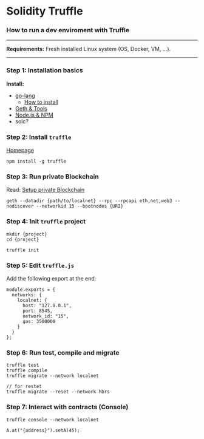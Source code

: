# Solidity Truffle

### How to run a dev enviroment with Truffle

---

__Requirements:__ Fresh installed Linux system (OS, Docker, VM, ...).

---

### Step 1: Installation basics

__Install:__

- [go-lang](https://golang.org)
	- [How to install](https://golang.org/doc/install)
- [Geth & Tools](https://geth.ethereum.org/downloads/)
- [Node.js & NPM](https://nodejs.org/en/download/)
- solc?

### Step 2: Install `truffle`

[Homepage](https://www.truffleframework.com)

	npm install -g truffle

### Step 3: Run private Blockchain

Read: [Setup private Blockchain](./private_blockchain.md)

	geth --datadir {path/to/localnet} --rpc --rpcapi eth,net,web3 --nodiscover --networkid 15 --bootnodes {URI}

### Step 4: Init `truffle` project

	mkdir {project}
	cd {project}
	
	truffle init

### Step 5: Edit `truffle.js`

Add the following export at the end:

	module.exports = {
	  networks: {
	    localnet: {
	      host: "127.0.0.1",
	      port: 8545,
	      network_id: "15",
	      gas: 3500000
	    }
	  }
	};

### Step 6: Run test, compile and migrate

	truffle test
	truffle compile
	truffle migrate --network localnet
	
	// for restet
	truffle migrate --reset --network hbrs

### Step 7: Interact with contracts (Console)

	truffle console --network localnet
	
	A.at("{address}").setA(45);
